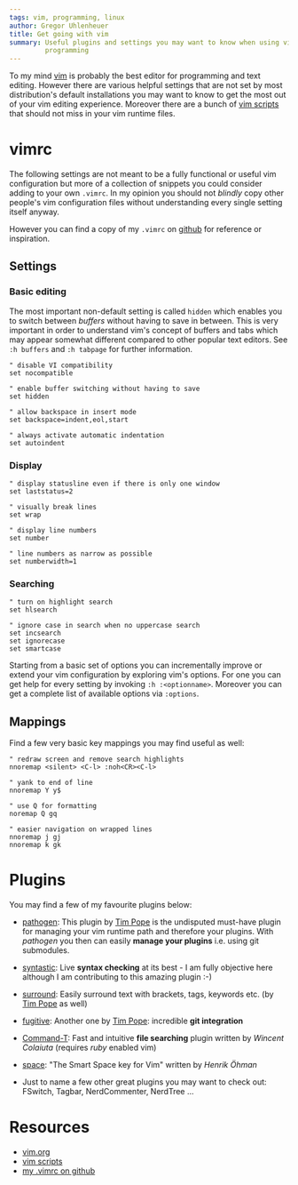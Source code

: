 ```yaml
---
tags: vim, programming, linux
author: Gregor Uhlenheuer
title: Get going with vim
summary: Useful plugins and settings you may want to know when using vim for
         programming
---
```


To my mind [vim][1] is probably the best editor for programming and text
editing. However there are various helpful settings that are not set by most
distribution's default installations you may want to know to get the most out
of your vim editing experience. Moreover there are a bunch of [vim scripts][2]
that should not miss in your vim runtime files.


# vimrc

The following settings are not meant to be a fully functional or useful vim
configuration but more of a collection of snippets you could consider adding
to your own `.vimrc`. In my opinion you should not *blindly* copy other
people's vim configuration files without understanding every single setting
itself anyway.

However you can find a copy of my `.vimrc` on [github][3] for reference or
inspiration.

## Settings

### Basic editing

The most important non-default setting is called `hidden` which enables you to
switch between *buffers* without having to save in between. This is very
important in order to understand vim's concept of buffers and tabs which may
appear somewhat different compared to other popular text editors. See `:h
buffers` and `:h tabpage` for further information.

    " disable VI compatibility
    set nocompatible

    " enable buffer switching without having to save
    set hidden

    " allow backspace in insert mode
    set backspace=indent,eol,start

    " always activate automatic indentation
    set autoindent

### Display

    " display statusline even if there is only one window
    set laststatus=2

    " visually break lines
    set wrap

    " display line numbers
    set number

    " line numbers as narrow as possible
    set numberwidth=1

### Searching

    " turn on highlight search
    set hlsearch

    " ignore case in search when no uppercase search
    set incsearch
    set ignorecase
    set smartcase

Starting from a basic set of options you can incrementally improve or extend
your vim configuration by exploring vim's options. For one you can get help for
every setting by invoking `:h :<optionname>`. Moreover you can get a complete
list of available options via `:options`.


## Mappings

Find a few very basic key mappings you may find useful as well:

    " redraw screen and remove search highlights
    nnoremap <silent> <C-l> :noh<CR><C-l>

    " yank to end of line
    nnoremap Y y$

    " use Q for formatting
    noremap Q gq

    " easier navigation on wrapped lines
    nnoremap j gj
    nnoremap k gk


# Plugins

You may find a few of my favourite plugins below:

* [pathogen][5]: This plugin by [Tim Pope][4] is the undisputed must-have
  plugin for managing your vim runtime path and therefore your plugins. With
  *pathogen* you then can easily **manage your plugins** i.e. using git
  submodules.

* [syntastic][6]: Live **syntax checking** at its best - I am fully objective
  here although I am contributing to this amazing plugin :-)

* [surround][7]: Easily surround text with brackets, tags, keywords etc. (by
  [Tim Pope][4] as well)

* [fugitive][8]: Another one by [Tim Pope][4]: incredible **git integration**

* [Command-T][9]: Fast and intuitive **file searching** plugin written by
  *Wincent Colaiuta* (requires *ruby* enabled vim)

* [space][10]: "The Smart Space key for Vim" written by *Henrik Öhman*

* Just to name a few other great plugins you may want to check out: FSwitch,
  Tagbar, NerdCommenter, NerdTree ...

# Resources

* [vim.org][1]
* [vim scripts][2]
* [my .vimrc on github][3]


[1]: http://www.vim.org
[2]: http://www.vim.org/scripts
[3]: https://github.com/kongo2002/dotfiles/blob/master/.vimrc
[4]: https://github.com/tpope/
[5]: https://github.com/tpope/vim-pathogen
[6]: https://github.com/scrooloose/syntastic
[7]: https://github.com/tpope/vim-surround
[8]: https://github.com/tpope/vim-fugitive
[9]: https://wincent.com/products/command-t
[10]: https://github.com/spiiph/vim-space
